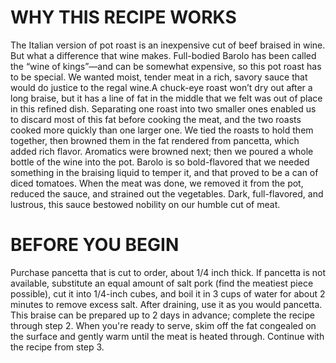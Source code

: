 # WHY THIS RECIPE WORKS

The Italian version of pot roast is an inexpensive cut of beef braised in wine. But what a difference that wine makes. Full-bodied Barolo has been called the “wine of kings”—and can be somewhat expensive, so this pot roast has to be special. We wanted moist, tender meat in a rich, savory sauce that would do justice to the regal wine.A chuck-eye roast won’t dry out after a long braise, but it has a line of fat in the middle that we felt was out of place in this refined dish. Separating one roast into two smaller ones enabled us to discard most of this fat before cooking the meat, and the two roasts cooked more quickly than one larger one. We tied the roasts to hold them together, then browned them in the fat rendered from pancetta, which added rich flavor. Aromatics were browned next; then we poured a whole bottle of the wine into the pot. Barolo is so bold-flavored that we needed something in the braising liquid to temper it, and that proved to be a can of diced tomatoes. When the meat was done, we removed it from the pot, reduced the sauce, and strained out the vegetables. Dark, full-flavored, and lustrous, this sauce bestowed nobility on our humble cut of meat.


# BEFORE YOU BEGIN

Purchase pancetta that is cut to order, about 1/4 inch thick. If pancetta is not available, substitute an equal amount of salt pork (find the meatiest piece possible), cut it into 1/4-inch cubes, and boil it in 3 cups of water for about 2 minutes to remove excess salt. After draining, use it as you would pancetta.
This braise can be prepared up to 2 days in advance; complete the recipe through step 2. When you're ready to serve, skim off the fat congealed on the surface and gently warm until the meat is heated through. Continue with the recipe from step 3.
